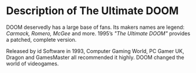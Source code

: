 # Description of The Ultimate DOOM

DOOM deservedly has a large base of
fans. Its makers names are legend:
*Carmack, Romero, McGee* and more.
1995’s *"The Ultimate DOOM"* provides
a patched, complete version.

Released by id Software in 1993,
Computer Gaming World, PC Gamer UK,
Dragon and GamesMaster all
recommended it highly. DOOM changed
the world of videogames.
